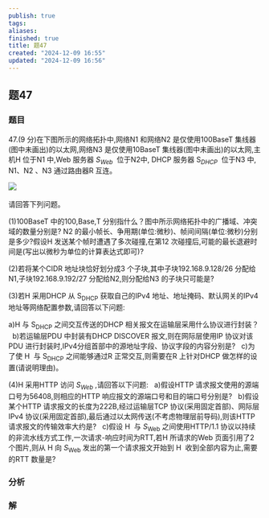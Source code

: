 ```yaml
---
publish: true
tags: 
aliases: 
finished: true
title: 题47
created: "2024-12-09 16:55"
updated: "2024-12-09 16:56"
---
```

## 题47
### 题目
47.(9 分)在下图所示的网络拓扑中,网络N1 和网络N2 是仅使用100BaseT 集线器(图中未画出)的以太网,网络N3 是仅使用10BaseT 集线器(图中未画出)的以太网,主机H 位于N1 中,Web 服务器 $S_{Web}$  位于N2中, DHCP 服务器 $\mathrm{S}_{DHCP}$  位于N3 中, N1、N2 、N3 通过路由器R 互连。  

![](https://img.hwenyi.live/202412100051909.webp)  

请回答下列问题。  

(1)100BaseT 中的100,Base,T 分别指什么？图中所示网络拓扑中的广播域、冲突域的数量分别是? N2 的最小帧长、争用期(单位:微秒)、帧间间隔(单位:微秒)分别是多少?假设H 发送某个帧时遭遇了多次碰撞,在第12 次碰撞后,可能的最长退避时间是(写出以微秒为单位的计算表达式即可)?  

(2)若将某个CIDR 地址块恰好划分成3 个子块,其中子块192.168.9.128/26 分配给N1,子块192.168.9.192/27 分配给N2,则分配给N3 的子块只可能是?  

(3)若H 采用DHCP 从 $\mathrm{S_{DHCP}}$ 获取自己的IPv4 地址、地址掩码、默认网关的IPv4 地址等网络配置参数,请回答以下问题:  

a)H 与 $\ensuremath{\mathrm{S}}_{\mathrm{DHCP}}$ 之间交互传送的DHCP 相关报文在运输层采用什么协议进行封装？  
b)若运输层PDU 中封装有DHCP DISCOVER 报文,则在网际层使用IP 协议对该PDU 进行封装时,IPv4分组首部中的源地址字段、协议字段的内容分别是?  
c)为了使 $\mathrm{H}$  与 $\mathrm{S_{DHCP}}$ 之间能够通过R 正常交互,则需要在R 上针对DHCP 做怎样的设置(请说明理由)。  

(4)H 采用HTTP 访问 $S_{Web}$ ,请回答以下问题:  
a)假设HTTP 请求报文使用的源端口号为56408,则相应的HTTP 响应报文的源端口号和目的端口号分别是?  
b)假设某个HTTP 请求报文的长度为222B,经过运输层TCP 协议(采用固定首部)、网际层IPv4 协议(采用固定首部),最后通过以太网传送(不考虑物理层前导码),则该HTTP 请求报文的传输效率大约是?  
c)假设 $\mathrm{H}$  与 $S_{\mathrm{Web}}$ 之间使用HTTP/1.1 协议以持续的非流水线方式工作,一次请求-响应时间为RTT,若H 所请求的Web 页面引用了2 个图片,则从 $\mathrm{H}$ 向 $S_{\mathrm{Web}}$ 发出的第一个请求报文开始到 $\mathrm{H}$  收到全部内容为止,需要的RTT 数量是?

### 分析

### 解